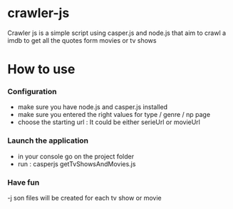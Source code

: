 crawler-js
==========

Crawler js is a simple script using casper.js and node.js that aim to crawl a imdb to get all the quotes form movies or tv shows

# How to use 
### Configuration 
- make sure you have node.js and casper.js installed
- make sure you entered the right values for type / genre / np page 
- choose the starting url : It could be either serieUrl or movieUrl

### Launch the application
- in your console go on the project folder
- run : casperjs getTvShowsAndMovies.js

### Have fun 
-j son files will be created for each tv show or movie 
